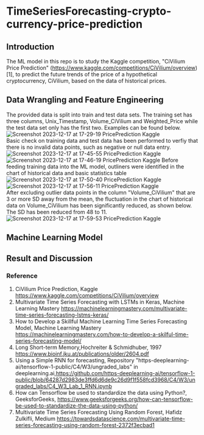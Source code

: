 # TimeSeriesForecasting-crypto-currency-price-prediction
## Introduction
The ML model in this repo is to study the Kaggle competition, "CiVilium Price Prediction" (https://www.kaggle.com/competitions/CiVilium/overview)[1], to predict the future trends of the price of a hypothetical cryptocurrency, CiVilium, based on the data of historical prices. 
## Data Wrangling and Feature Engineering
The provided data is split into train and test data sets. The training set has three columns, Unix_Timestamp, Volume_CiVilium and Weighted_Price while the test data set only has the first two. Examples can be found below.
![Screenshot 2023-12-17 at 17-29-19 PricePrediction Kaggle](https://github.com/ghyh/TimeSeriesForecasting-crypto-currency-price-prediction/assets/30448897/44c46705-e145-45f7-8e26-32e50cc24362)   
Basic check on training data and test data has been performed to verfiy that there is no invalid data points, such as negative or null data entry.
![Screenshot 2023-12-17 at 17-45-55 PricePrediction Kaggle](https://github.com/ghyh/TimeSeriesForecasting-crypto-currency-price-prediction/assets/30448897/b821428e-2944-4d4a-bb01-9bd922f75dd9)   
![Screenshot 2023-12-17 at 17-46-19 PricePrediction Kaggle](https://github.com/ghyh/TimeSeriesForecasting-crypto-currency-price-prediction/assets/30448897/5f872ec2-2c04-454b-90b9-59fa35c34d36)
Before feeding training data into the ML model, outliners were identified in the chart of historical data and basic statistics table
![Screenshot 2023-12-17 at 17-50-40 PricePrediction Kaggle](https://github.com/ghyh/TimeSeriesForecasting-crypto-currency-price-prediction/assets/30448897/2ccacc4a-e9fd-4f38-862f-ac5a4ae0d639)   
![Screenshot 2023-12-17 at 17-56-11 PricePrediction Kaggle](https://github.com/ghyh/TimeSeriesForecasting-crypto-currency-price-prediction/assets/30448897/2ca1257d-bd2a-4234-8bef-b53249ab01d6)   
After excluding outlier data points in the column "Volume_CiVilium" that are 3 or more SD away from the mean, the fluctuation in the chart of historical data on Volume_CiVilium has been significantly reduced, as shown below. The SD has been reduced from 48 to 11.
![Screenshot 2023-12-17 at 17-59-53 PricePrediction Kaggle](https://github.com/ghyh/TimeSeriesForecasting-crypto-currency-price-prediction/assets/30448897/c2e1fdd5-f4ae-4e5a-b8ea-4373916f7bf3)   
## Machine Learning Model
## Result and Discussion
### Reference
1. CiVilium Price Prediction, Kaggle https://www.kaggle.com/competitions/CiVilium/overview   
2. Multivariate Time Series Forecasting with LSTMs in Keras, Machine Learning Mastery https://machinelearningmastery.com/multivariate-time-series-forecasting-lstms-keras/   
3. How to Develop a Skillful Machine Learning Time Series Forecasting Model, Machine Learning Mastery https://machinelearningmastery.com/how-to-develop-a-skilful-time-series-forecasting-model/   
4. Long Short-term Memory,Hochreiter & Schmidhuber, 1997 https://www.bioinf.jku.at/publications/older/2604.pdf   
5. Using a Simple RNN for forecasting, Repository "https-deeplearning-ai/tensorflow-1-public/C4/W3/ungraded_labs" in deeplearning.ai,https://github.com/https-deeplearning-ai/tensorflow-1-public/blob/64287d2983de3ffd6d6de9c26d9f1f558fcd3968/C4/W3/ungraded_labs/C4_W3_Lab_1_RNN.ipynb   
6. How can Tensorflow be used to standardize the data using Python?, GeeksforGeeks, https://www.geeksforgeeks.org/how-can-tensorflow-be-used-to-standardize-the-data-using-python/   
7. Multivariate Time Series Forecasting Using Random Forest, Hafidz Zulkifli, Medium https://towardsdatascience.com/multivariate-time-series-forecasting-using-random-forest-2372f3ecbad1

